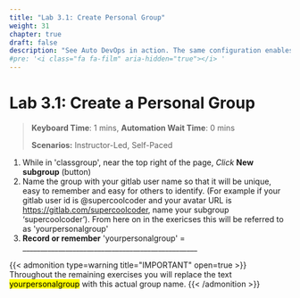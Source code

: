 ```yaml
---
title: "Lab 3.1: Create Personal Group"
weight: 31
chapter: true
draft: false
description: "See Auto DevOps in action. The same configuration enables GitLab CD using helm and kubectl commands."
#pre: '<i class="fa fa-film" aria-hidden="true"></i> '
---
```


# Lab 3.1: Create a Personal Group

> **Keyboard Time**: 1 mins, **Automation Wait Time**: 0 mins
>
> **Scenarios:** Instructor-Led, Self-Paced

1. While in 'classgroup', near the top right of the page, *Click* **New subgroup** (button)
2. Name the group with your gitlab user name so that it will be unique, easy to remember and easy for others to identify. (For example if your gitlab user id is @supercoolcoder and your avatar URL is https://gitlab.com/supercoolcoder, name your subgroup ‘supercoolcoder’). 
    From here on in the exericses this will be referred to as 'yourpersonalgroup'
3. **Record or remember** 'yourpersonalgroup' = _________________________________________________


{{< admonition type=warning title="IMPORTANT" open=true >}}
Throughout the remaining exercises you will replace the text  <mark class="hlgreen">yourpersonalgroup</mark> with this actual group name.
{{< /admonition >}}